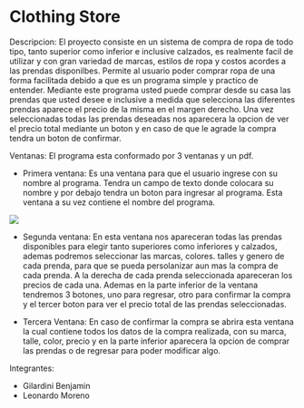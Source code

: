 # Clothing Store

Descripcion: El proyecto consiste en un sistema de compra de ropa de todo tipo, tanto superior como inferior e inclusive calzados, es realmente facil de utilizar y con gran variedad de marcas, estilos de ropa y costos acordes a las prendas disponilbes. Permite al usuario poder comprar ropa de una forma facilitada debido a que es un programa simple y practico de entender. Mediante este programa usted puede comprar desde su casa las prendas que usted desee e inclusive a medida que selecciona las diferentes prendas aparece el precio de la misma en el margen derecho. Una vez seleccionadas todas las prendas deseadas nos aparecera la opcion de ver el precio total mediante un boton y en caso de que le agrade la compra tendra un boton de confirmar.

Ventanas: El programa esta conformado por 3 ventanas y un pdf.

+ Primera ventana: Es una ventana para que el usuario ingrese con su nombre al programa. Tendra un campo de texto donde colocara su nombre y por debajo tendra un boton para ingresar al programa. Esta ventana a su vez contiene el nombre del programa.

<a href="Logo.png"><img src="file:///home/usuario/Escritorio/Imagenes/Logo.png" /></a>

+ Segunda ventana: En esta ventana nos apareceran todas las prendas disponibles para elegir tanto superiores como inferiores y calzados, ademas podremos seleccionar las marcas, colores. talles y genero de cada prenda, para que se pueda persolanizar aun mas la compra de cada prenda. A la derecha de cada prenda seleccionada apareceran los precios de cada una. Ademas en la parte inferior de la ventana tendremos 3 botones, uno para regresar, otro para confirmar la compra y el tercer boton para ver el precio total de las prendas seleccionadas.

+ Tercera Ventana: En caso de confirmar la compra se abrira esta ventana la cual contiene todos los datos de la compra realizada, con su marca, talle, color, precio y en la parte inferior aparecera la opcion de comprar las prendas o de regresar para poder modificar algo.

Integrantes:
+ Gilardini Benjamin
+ Leonardo Moreno

